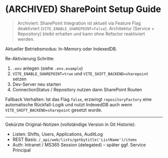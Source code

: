 # (ARCHIVED) SharePoint Setup Guide

> Archiviert: SharePoint Integration ist aktuell via Feature Flag deaktiviert (`VITE_ENABLE_SHAREPOINT=false`). Architektur (Service + Repository) bleibt erhalten und kann ohne Refactor reaktiviert werden.

Aktueller Betriebsmodus: In-Memory oder IndexedDB.

Re-Aktivierung Schritte:

1. `.env` anlegen (siehe `.env.example`)
2. `VITE_ENABLE_SHAREPOINT=true` und `VITE_SHIFT_BACKEND=sharepoint` setzen
3. Dev-Server neu starten
4. ConnectionStatus / Repository nutzen dann SharePoint Routen

Fallback Verhalten: Ist das Flag `false`, erzwingt `repositoryFactory` eine automatische Rückfall-Logik und nutzt IndexedDB auch wenn `VITE_SHIFT_BACKEND=sharepoint` gesetzt wurde.

---
Gekürzte Original-Notizen (vollständige Version in Git Historie):

- Listen: Shifts, Users, Applications, AuditLog
- REST Basis: `/_api/web/lists/getbytitle('ListName')/items`
- Auth: Intranet / MS365 Session (delegated) – später ggf. Service Principal
